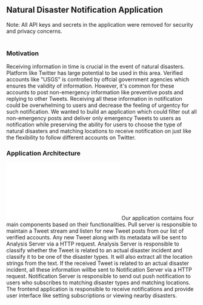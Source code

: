 ## Natural Disaster Notification Application  
Note: All API keys and secrets in the application were removed for security and privacy concerns.  
<br>  

### Motivation  
Receiving information in time is crucial in the event of natural disasters. Platform like Twitter has large potential to be used in this area. Verified accounts like "USGS" is controlled by offcial government agencies which ensures the validity of information. However, it's common for these accounts to post non-emergency information like preventive posts and replying to other Tweets. Receiving all these information in notification could be overwhelming to users and decrease the feeling of urgentcy for such notification. We wanted to build an application which could filter out all non-emergency posts and deliver only emergency Tweets to users as notification while preserving the ability for users  to choose the type of natural disasters and matching locations to receive notification on just like the flexibility to follow different accounts on Twitter.  

### Application Architecture  
![Application Architecture](/img/project_architecture.pdf "Application Architecture")
Our application contains four main components based on their functionalities. Pull server is responsible to maintain a Tweet stream and listen for new Tweet posts from our list of verified accounts. Any new Tweet along with its metadata will be sent to Analysis Server via a HTTP request. Analysis Server is responsible to classify whether the Tweet is related to an actual disaster incident and classify it to be one of the disaster types. It will also extract all the location strings from the text. If the received Tweet
is related to an actual disaster incident, all these information willbe sent to Notification Server via a HTTP request. Notification Server is responsible to send out push notification to users who subscribes to matching disaster types and matching locations. The frontend application is responsible to receive notifications and provide user interface like setting subscriptions or viewing nearby disasters.
